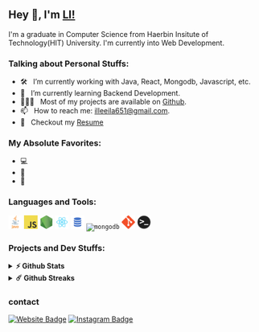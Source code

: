 ## Hey 👋, I'm [LI!](https://github.com/leetingman/)

I'm a graduate in Computer Science from Haerbin Insitute of Technology(HIT) University. I'm currently into Web Development.






### Talking about Personal Stuffs:

- 🛠 &nbsp; I’m currently working with Java, React, Mongodb, Javascript, etc.
- 🚀 &nbsp; I’m currently learning Backend Development.
- 👨🏻‍💻 &nbsp; Most of my projects are available on [Github](https://github.com/leetingman).
- 📫 &nbsp; How to reach me: illeeila651@gmail.com.
- 📝 &nbsp; Checkout my [Resume](notion)

### My Absolute Favorites:

- 💻 &nbsp;&nbsp;  
- 📰 &nbsp; 
- 🍕 &nbsp; 

### Languages and Tools:

<code><img height="27" src="https://raw.githubusercontent.com/github/explore/80688e429a7d4ef2fca1e82350fe8e3517d3494d/topics/java/java.png" alt="java"></code>
<code><img height="27" src="https://raw.githubusercontent.com/github/explore/80688e429a7d4ef2fca1e82350fe8e3517d3494d/topics/javascript/javascript.png" alt="javascript"></code>
<code><img height="27" src="https://raw.githubusercontent.com/github/explore/80688e429a7d4ef2fca1e82350fe8e3517d3494d/topics/nodejs/nodejs.png" alt="nodejs"></code>
<code><img height="27" src="https://raw.githubusercontent.com/github/explore/80688e429a7d4ef2fca1e82350fe8e3517d3494d/topics/react/react.png" alt="react"></code>
<code><img height="27" src="https://raw.githubusercontent.com/github/explore/80688e429a7d4ef2fca1e82350fe8e3517d3494d/topics/sql/sql.png" alt="sql"></code>
<code><img height="27" src="https://encrypted-tbn0.gstatic.com/images?q=tbn%3AANd9GcSTTzPAw-55ssm1Im594xYZ9eRQu2JylrkYLg&usqp=CAU" alt="mongodb"></code>
<code><img height="27" src="https://raw.githubusercontent.com/devicons/devicon/master/icons/git/git-original.svg" alt="git"></code>
<code><img height="27" src="https://raw.githubusercontent.com/github/explore/80688e429a7d4ef2fca1e82350fe8e3517d3494d/topics/terminal/terminal.png" alt="terminal"></code>

### Projects and Dev Stuffs:

<details>	
  <summary><b>⚡ Github Stats</b></summary>

  <br />
  <img height="180em" src="https://github-readme-stats.vercel.app/api?username=leetingman&show_icons=true&hide_border=true&&count_private=true&include_all_commits=true" />
  <img height="180em" src="https://github-readme-stats.vercel.app/api/top-langs/?username=leetingman&exclude_repo=KNN-Image-Classification&show_icons=true&hide_border=true&layout=compact&langs_count=8"/>
</details>

<details>	
  <summary><b>☄️ Github Streaks</b></summary>

  <br />
  <img height="180em" src="https://github-readme-streak-stats.herokuapp.com/?user=leetingman&hide_border=true" />
</details>


### contact

[![Website Badge](https://img.shields.io/badge/Website-3b5998?style=flat-square&logo=google-chrome&logoColor=white)](https://leetingman.github.io/)
[![Instagram Badge](https://img.shields.io/badge/-Instagram-e4405f?style=flat-square&logo=Instagram&logoColor=white)](https://instagram.com/leetingman/)


